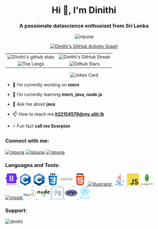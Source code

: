 <h1 align="center">Hi 👋, I'm Dinithi</h1>
<h3 align="center">A passionate datascience enthusiast from Sri Lanka</h3>

<p align="center"> <img src="https://komarev.com/ghpvc/?username=Nipuna&label=Profile%20views&color=0e75b6&style=flat" alt="nipuna" /> </p>


<p align="center">
  <a href="https://github.com/it22142146">
    <img src="https://activity-graph.herokuapp.com/graph?username=it22142146&theme=tokyonight" alt="Dinithi's GitHub Activity Graph">
  </a>
</p>

<table align="center">
  <tr>
    <td align="center"><img src="https://github-readme-stats.vercel.app/api?username=it22142146&show_icons=true&theme=tokyonight" alt="Dinithi's github stats"></td>
    <td align="center"><img src="https://github-readme-streak-stats.herokuapp.com/?user=it22142146&theme=tokyonight" alt="Dinithi's GitHub Streak"></td>
  </tr>
  <tr>
    <td align="center"><img src="https://github-readme-stats.vercel.app/api/top-langs/?username=it22142146&theme=tokyonight" alt="Top Langs"></td>
    <td align="center"><img src="https://github-readme-stats.vercel.app/api?username=it22142146&show_icons=true&locale=en&count_private=true&hide_rank=true&custom_title=My%20GitHub%20Stats&disable_animations=true&theme=tokyonight" alt="Github Stars"></td>
  </tr>
</table>

<p align="center">
  <img src="https://readme-jokes.vercel.app/api?theme=tokyonight" alt="Jokes Card">
</p>

- 🔭 I’m currently working on **mern**

- 🌱 I’m currently learning **mern, java, node.js**

- 💬 Ask me about **java**

- 📫 How to reach me **it22154576@my.sliit.lk**

- ⚡ Fun fact **call me Scorpion**

<h3 align="left">Connect with me:</h3>
<p align="left">
  <a href="https://www.linkedin.com/in/nipuna" target="_blank"><img align="center" src="https://cdn.jsdelivr.net/npm/simple-icons@v3/icons/linkedin.svg" alt="nipuna" height="30" width="40" /></a>
  <a href="https://www.facebook.com/nipuna" target="_blank"><img align="center" src="https://cdn.jsdelivr.net/npm/simple-icons@v3/icons/facebook.svg" alt="nipuna" height="30" width="40" /></a>
  <a href="https://www.instagram.com/nipuna" target="_blank"><img align="center" src="https://cdn.jsdelivr.net/npm/simple-icons@v3/icons/instagram.svg" alt="nipuna" height="30" width="40" /></a>
</p>

<h3 align="left">Languages and Tools:</h3>
<p align="left">
  <a href="https://getbootstrap.com" target="_blank" rel="noreferrer"> <img src="https://raw.githubusercontent.com/devicons/devicon/master/icons/bootstrap/bootstrap-plain-wordmark.svg" alt="bootstrap" width="40" height="40"/> </a>
  <a href="https://www.cprogramming.com/" target="_blank" rel="noreferrer"> <img src="https://raw.githubusercontent.com/devicons/devicon/master/icons/c/c-original.svg" alt="c" width="40" height="40"/> </a>
  <a href="https://www.w3schools.com/cpp/" target="_blank" rel="noreferrer"> <img src="https://raw.githubusercontent.com/devicons/devicon/master/icons/cplusplus/cplusplus-original.svg" alt="cplusplus" width="40" height="40"/> </a>
  <a href="https://www.w3schools.com/css/" target="_blank" rel="noreferrer"> <img src="https://raw.githubusercontent.com/devicons/devicon/master/icons/css3/css3-original-wordmark.svg" alt="css3" width="40" height="40"/> </a>
  <a href="https://expressjs.com" target="_blank" rel="noreferrer"> <img src="https://raw.githubusercontent.com/devicons/devicon/master/icons/express/express-original-wordmark.svg" alt="express" width="40" height="40"/> </a>
  <a href="https://www.w3.org/html/" target="_blank" rel="noreferrer"> <img src="https://raw.githubusercontent.com/devicons/devicon/master/icons/html5/html5-original-wordmark.svg" alt="html5" width="40" height="40"/> </a>
  <a href="https://www.adobe.com/in/products/illustrator.html" target="_blank" rel="noreferrer"> <img src="https://www.vectorlogo.zone/logos/adobe_illustrator/adobe_illustrator-icon.svg" alt="illustrator" width="40" height="40"/> </a>
  <a href="https://www.java.com" target="_blank" rel="noreferrer"> <img src="https://raw.githubusercontent.com/devicons/devicon/master/icons/java/java-original.svg" alt="java" width="40" height="40"/> </a>
  <a href="https://developer.mozilla.org/en-US/docs/Web/JavaScript" target="_blank" rel="noreferrer"> <img src="https://raw.githubusercontent.com/devicons/devicon/master/icons/javascript/javascript-original.svg" alt="javascript" width="40" height="40"/> </a>
  <a href="https://www.mongodb.com/" target="_blank" rel="noreferrer"> <img src="https://raw.githubusercontent.com/devicons/devicon/master/icons/mongodb/mongodb-original-wordmark.svg" alt="mongodb" width="40" height="40"/> </a>
  <a href="https://www.microsoft.com/en-us/sql-server" target="_blank" rel="noreferrer"> <img src="https://www.svgrepo.com/show/303229/microsoft-sql-server-logo.svg" alt="mssql" width="40" height="40"/> </a>
  <a href="https://www.mysql.com/" target="_blank" rel="noreferrer"> <img src="https://raw.githubusercontent.com/devicons/devicon/master/icons/mysql/mysql-original-wordmark.svg" alt="mysql" width="40" height="40"/> </a>
  <a href="https://nodejs.org" target="_blank" rel="noreferrer"> <img src="https://raw.githubusercontent.com/devicons/devicon/master/icons/nodejs/nodejs-original-wordmark.svg" alt="nodejs" width="40" height="40"/> </a>
  <a href="https://www.photoshop.com/en" target="_blank" rel="noreferrer"> <img src="https://raw.githubusercontent.com/devicons/devicon/master/icons/photoshop/photoshop-line.svg" alt="photoshop" width="40" height="40"/> </a>
  <a href="https://www.php.net" target="_blank" rel="noreferrer"> <img src="https://raw.githubusercontent.com/devicons/devicon/master/icons/php/php-original.svg" alt="php" width="40" height="40"/> </a>
  <a href="https://reactjs.org/" target="_blank" rel="noreferrer"> <img src="https://raw.githubusercontent.com/devicons/devicon/master/icons/react/react-original-wordmark.svg" alt="react" width="40" height="40"/> </a>
</p>

<h3 align="left">Support:</h3>
<p>
  <a href="https://www.buymeacoffee.com/it22142146" target="_blank">
    <img align="left" src="https://cdn.buymeacoffee.com/buttons/v2/default-yellow.png" height="50" width="210" alt="dinithi" />
  </a>
</p>
<br><br>
